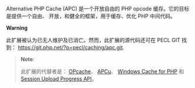 Alternative PHP Cache (APC) 是一个开放自由的 PHP opcode
缓存。它的目标是提供一个自由、 开放，和健全的框架，用于缓存、优化 PHP
中间代码。

**Warning**

此扩展被认为已无人维护及已消亡。然而，此扩展的源代码还可在 PECL GIT
找到： https://git.php.net/?p=pecl/caching/apc.git.

> **Note**:
>
> 此扩展的代替者是：
> <a href="/book/opcache.html" class="link">OPcache</a>、
> <a href="/book/apcu.html" class="link">APCu</a>、
> <a href="/book/wincache.html" class="link">Windows Cache for PHP</a>
> 和
> <a href="/session/upload-progress.html" class="link">Session Upload Progress API</a>。
